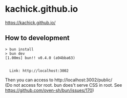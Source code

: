 # kachick.github.io

https://kachick.github.io/

## How to development

```console
> bun install
> bun dev
[1.00ms] bun!! v0.4.0 (a94bba63)


  Link: http://localhost:3002
```

Then you can access to http://localhost:3002/public/\
(Do not access for root. bun does't serve CSS in root. See https://github.com/oven-sh/bun/issues/170)
